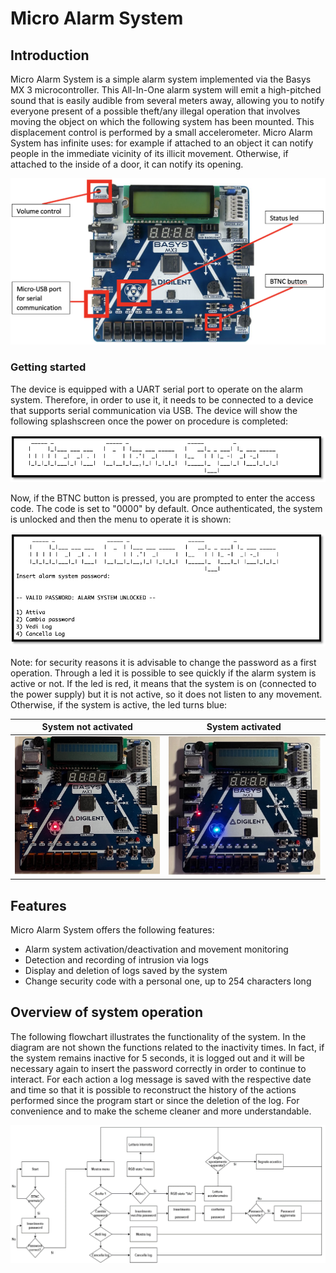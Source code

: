 # Micro Alarm System

## Introduction

Micro Alarm System is a simple alarm system implemented via the Basys MX 3 microcontroller. This All-In-One alarm system will emit a high-pitched sound that is easily audible from several meters away, allowing you to notify everyone present of a possible theft/any illegal operation that involves moving the object on which the following system has been mounted. This displacement control is performed by a small accelerometer.
Micro Alarm System has infinite uses: for example if attached to an object it can notify people in the immediate vicinity of its illicit movement. Otherwise, if attached to the inside of a door, it can notify its opening.

![Basys MX3 Microcontroller](/assets/MicrocontrollerSchema.png)

### Getting started

The device is equipped with a UART serial port to operate on the alarm system. Therefore, in order to use it, it needs to be connected to a device that supports serial communication via USB. The device will show the following splashscreen once the power on procedure is completed:

![Micro-Alarm-System splashscreen](/assets/MicroAlarmSystem-splashscreen.png)

Now, if the BTNC button is pressed, you are prompted to enter the access code. The code is set to "0000" by default.
Once authenticated, the system is unlocked and then the menu to operate it is shown:

![Basys MX3 Microcontroller](/assets/MicroAlarmSystem-Menu.png)

Note: for security reasons it is advisable to change the password as a first operation.
Through a led it is possible to see quickly if the alarm system is active or not. If the led is red, it means that the system is on (connected to the power supply) but it is not active, so it does not listen to any movement. Otherwise, if the system is active, the led turns blue:

| System not activated       |  System activated |
:-------------------------:|:-------------------------:
![Security system not activated](/assets/MicroAlarmSystem-NotActive.jpg)  | ![Security system activated](/assets/MicroAlarmSystem-Active.jpg)

## Features

Micro Alarm System offers the following features:

- Alarm system activation/deactivation and movement monitoring
- Detection and recording of intrusion via logs
- Display and deletion of logs saved by the system
- Change security code with a personal one, up to 254 characters long

## Overview of system operation

The following flowchart illustrates the functionality of the system. In the diagram are not shown the functions related to the inactivity times. In fact, if the system remains inactive for 5 seconds, it is logged out and it will be necessary again to insert the password correctly in order to continue to interact.
For each action a log message is saved with the respective date and time so that it is possible to reconstruct the history of the actions performed since the program start or since the deletion of the log. For convenience and to make the scheme cleaner and more understandable.

![Micro-Alarm-System flowchart](/assets/MicroAlarmSystem-flowchart.png)
